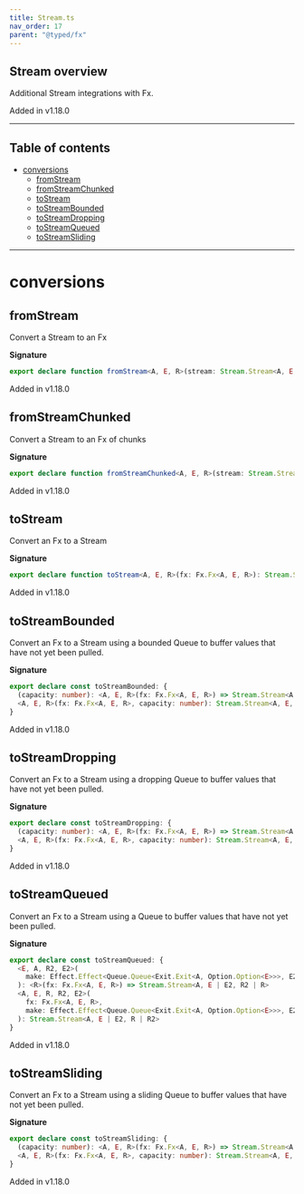 ```yaml
---
title: Stream.ts
nav_order: 17
parent: "@typed/fx"
---
```


## Stream overview

Additional Stream integrations with Fx.

Added in v1.18.0

---

<h2 class="text-delta">Table of contents</h2>

- [conversions](#conversions)
  - [fromStream](#fromstream)
  - [fromStreamChunked](#fromstreamchunked)
  - [toStream](#tostream)
  - [toStreamBounded](#tostreambounded)
  - [toStreamDropping](#tostreamdropping)
  - [toStreamQueued](#tostreamqueued)
  - [toStreamSliding](#tostreamsliding)

---

# conversions

## fromStream

Convert a Stream to an Fx

**Signature**

```ts
export declare function fromStream<A, E, R>(stream: Stream.Stream<A, E, R>): Fx.Fx<A, E, R>
```

Added in v1.18.0

## fromStreamChunked

Convert a Stream to an Fx of chunks

**Signature**

```ts
export declare function fromStreamChunked<A, E, R>(stream: Stream.Stream<A, E, R>): Fx.Fx<Chunk.Chunk<A>, E, R>
```

Added in v1.18.0

## toStream

Convert an Fx to a Stream

**Signature**

```ts
export declare function toStream<A, E, R>(fx: Fx.Fx<A, E, R>): Stream.Stream<A, E, R>
```

Added in v1.18.0

## toStreamBounded

Convert an Fx to a Stream using a bounded Queue to buffer values
that have not yet been pulled.

**Signature**

```ts
export declare const toStreamBounded: {
  (capacity: number): <A, E, R>(fx: Fx.Fx<A, E, R>) => Stream.Stream<A, E, R>
  <A, E, R>(fx: Fx.Fx<A, E, R>, capacity: number): Stream.Stream<A, E, R>
}
```

Added in v1.18.0

## toStreamDropping

Convert an Fx to a Stream using a dropping Queue to buffer values
that have not yet been pulled.

**Signature**

```ts
export declare const toStreamDropping: {
  (capacity: number): <A, E, R>(fx: Fx.Fx<A, E, R>) => Stream.Stream<A, E, R>
  <A, E, R>(fx: Fx.Fx<A, E, R>, capacity: number): Stream.Stream<A, E, R>
}
```

Added in v1.18.0

## toStreamQueued

Convert an Fx to a Stream using a Queue to buffer values
that have not yet been pulled.

**Signature**

```ts
export declare const toStreamQueued: {
  <E, A, R2, E2>(
    make: Effect.Effect<Queue.Queue<Exit.Exit<A, Option.Option<E>>>, E2, R2>
  ): <R>(fx: Fx.Fx<A, E, R>) => Stream.Stream<A, E | E2, R2 | R>
  <A, E, R, R2, E2>(
    fx: Fx.Fx<A, E, R>,
    make: Effect.Effect<Queue.Queue<Exit.Exit<A, Option.Option<E>>>, E2, R2>
  ): Stream.Stream<A, E | E2, R | R2>
}
```

Added in v1.18.0

## toStreamSliding

Convert an Fx to a Stream using a sliding Queue to buffer values
that have not yet been pulled.

**Signature**

```ts
export declare const toStreamSliding: {
  (capacity: number): <A, E, R>(fx: Fx.Fx<A, E, R>) => Stream.Stream<A, E, R>
  <A, E, R>(fx: Fx.Fx<A, E, R>, capacity: number): Stream.Stream<A, E, R>
}
```

Added in v1.18.0
